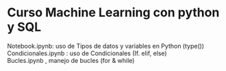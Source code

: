 # Curso Machine Learning con python y SQL  
Notebook.ipynb: uso de Tipos de datos y variables en Python (type())  
Condicionales.ipynb : uso de Condicionales (If. elif, else)  
Bucles.ipynb , manejo de bucles (for & while)  
